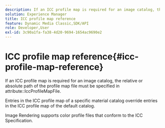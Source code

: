 ```yaml
---
description: If an ICC profile map is required for an image catalog, the relative or absolute path of the profile map file must be specified in attribute IccProfileMapFile.
solution: Experience Manager
title: ICC profile map reference
feature: Dynamic Media Classic,SDK/API
role: Developer,User
exl-id: 3c90a1fa-fa38-4d20-9694-1654ac9690e2
---
```

# ICC profile map reference{#icc-profile-map-reference}

If an ICC profile map is required for an image catalog, the relative or absolute path of the profile map file must be specified in attribute::IccProfileMapFile.

 Entries in the ICC profile map of a specific material catalog override entries in the ICC profile map of the default catalog.

Image Rendering supports color profile files that conform to the ICC Specification.
